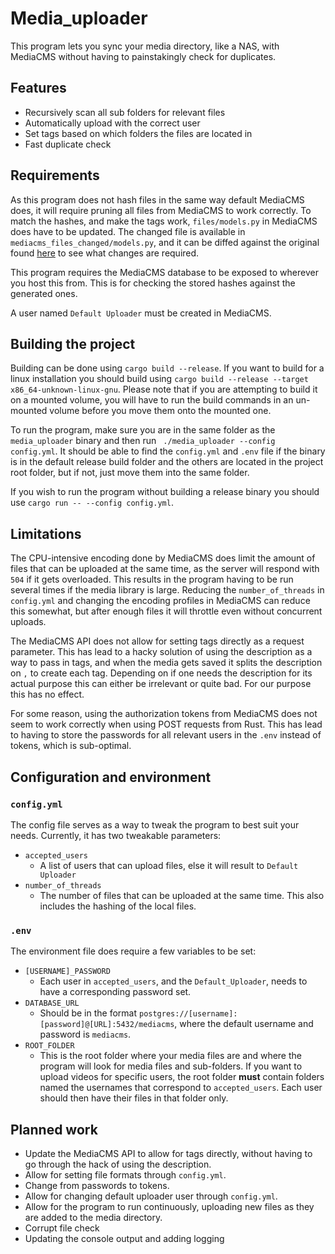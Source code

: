 # Media_uploader

This program lets you sync your media directory, like a NAS, with MediaCMS without having to painstakingly check for
duplicates.

## Features

- Recursively scan all sub folders for relevant files
- Automatically upload with the correct user
- Set tags based on which folders the files are located in
- Fast duplicate check

## Requirements

As this program does not hash files in the same way default MediaCMS does, it will require pruning all files from
MediaCMS to work correctly. To match the hashes, and make the tags work, `files/models.py` in MediaCMS does have to be
updated. The changed file is available in `mediacms_files_changed/models.py`, and it can be diffed against the original
found [here](https://github.com/mediacms-io/mediacms/blob/main/files/models.py) to see what changes are required.

This program requires the MediaCMS database to be exposed to wherever you host this from. This is for checking the
stored
hashes against the generated ones.

A user named `Default Uploader` must be created in MediaCMS.

## Building the project

Building can be done using `cargo build --release`. If you want
to build for a linux installation you should build using `cargo build --release --target x86_64-unknown-linux-gnu`.
Please note that if you are attempting to build it on a mounted volume, you will have to run the build commands in
an un-mounted volume before you move them onto the mounted one.

To run the program, make sure you are in the same folder as the `media_uploader` binary and then run `
./media_uploader --config config.yml`. It should be able to find the `config.yml` and `.env` file if the binary is
in the default release build folder and the others are located in the project root folder, but if not, just move them
into the same folder. 

If you wish to run the program without building a release binary you should use `cargo run -- --config config.yml`.

## Limitations

The CPU-intensive encoding done by MediaCMS does limit the amount of files that can be uploaded at the same time, as the
server will respond with `504` if it gets overloaded. This results in the program having to be run several times if
the media library is large. Reducing the `number_of_threads` in `config.yml` and changing the encoding profiles in MediaCMS can reduce this somewhat, but after enough
files it will throttle even without concurrent uploads.

The MediaCMS API does not allow for setting tags directly as a request parameter. This has lead to a hacky solution of
using the description as a way to pass in tags, and when the media gets saved it splits the description on `,` to create
each tag. Depending on if one needs the description for its actual purpose this can either be irrelevant or quite bad.
For our purpose this has no effect.

For some reason, using the authorization tokens from MediaCMS does not seem to work correctly when using POST requests
from Rust. This has lead to having to store the passwords for all relevant users in the `.env` instead of tokens, which
is sub-optimal.

## Configuration and environment

### `config.yml`

The config file serves as a way to tweak the program to best suit your needs. Currently, it has two tweakable
parameters:

- `accepted_users`
    - A list of users that can upload files, else it will result to `Default Uploader`
- `number_of_threads`
    - The number of files that can be uploaded at the same time. This also includes the hashing of the local files.

### `.env`

The environment file does require a few variables to be set:

- `[USERNAME]_PASSWORD`
    - Each user in `accepted_users`, and the `Default_Uploader`, needs to have a corresponding password set.
- `DATABASE_URL`
    - Should be in the format `postgres://[username]:[password]@[URL]:5432/mediacms`, where the default username and
      password is `mediacms`.
- `ROOT_FOLDER`
    - This is the root folder where your media files are and where the program will look for media files and
      sub-folders.
      If you want to upload videos for specific users, the root folder **must** contain folders named the usernames that
      correspond to `accepted_users`. Each user should then have their files in that folder only.

## Planned work

- Update the MediaCMS API to allow for tags directly, without having to go through the hack of using the description.
- Allow for setting file formats through `config.yml`.
- Change from passwords to tokens.
- Allow for changing default uploader user through `config.yml`.
- Allow for the program to run continuously, uploading new files as they are added to the media directory.
- Corrupt file check
- Updating the console output and adding logging
